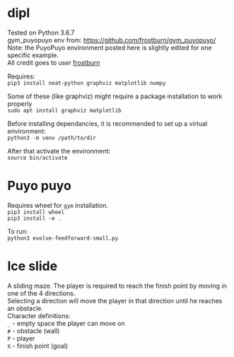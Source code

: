 # dipl
Tested on Python 3.6.7  
gym_puyopuyo env from: https://github.com/frostburn/gym_puyopuyo/  
Note: the PuyoPuyo environment posted here is slightly edited for one specific example.  
All credit goes to user [frostburn](https://github.com/frostburn)

Requires:  
`pip3 install neat-python graphviz matplotlib numpy`

Some of these (like graphviz) might require a package installation to work properly  
`sudo apt install graphviz matplotlib`  

Before installing dependancies, it is recommended to set up a virtual environment:  
`python3 -m venv /path/to/dir`  

After that activate the environment:  
`source bin/activate`

# Puyo puyo
Requires wheel for `gym` installation.  
`pip3 install wheel`  
`pip3 install -e .`

To run:  
`python3 evolve-feedforward-small.py`

# Ice slide
A sliding maze. The player is required to reach the finish point by moving in one of the 4 directions.  
Selecting a direction will move the player in that direction until he reaches an obstacle.  
Character definitions:  
`_` - empty space the player can move on  
`#` - obstacle (wall)  
`P` - player  
`X` - finish point (goal)  

